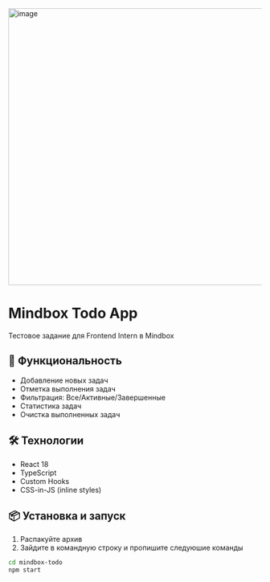 <img width="554" height="551" alt="image" src="https://github.com/user-attachments/assets/bfd4273f-6fed-4957-9c1c-cfa20c679e8e" />

# Mindbox Todo App

Тестовое задание для Frontend Intern в Mindbox

## 🚀 Функциональность

- Добавление новых задач
- Отметка выполнения задач
- Фильтрация: Все/Активные/Завершенные
- Статистика задач
- Очистка выполненных задач

## 🛠 Технологии

- React 18
- TypeScript
- Custom Hooks
- CSS-in-JS (inline styles)

## 📦 Установка и запуск

1. Распакуйте архив
2. Зайдите в командную строку и пропишите следуюшие команды
```bash
cd mindbox-todo
npm start
